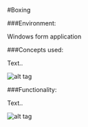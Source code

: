 #Boxing

###Environment:

Windows form application

###Concepts used:


Text..

![alt tag](https://raw.github.com/andrewjhinger/Boxing/master/boxcode.JPG)

###Functionality:

Text..

![alt tag](https://raw.github.com/andrewjhinger/Boxing/master/boxform.JPG)
